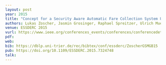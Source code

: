 ```yaml
---
layout: post
year: 2015
title: "Concept for a Security Aware Automatic Fare Collection System Using HF/UHF Dual Band RFID Transponders"
authors: Lukas Zoscher, Jasmin Grosinger, Raphael Spreitzer, Ulrich Muehlmann, Hannes Gross, Wolfgang Bösch
venue: ESSDERC 2015
vurl: https://www.ieee.org/conferences_events/conferences/conferencedetails/index.html?Conf_ID=36342
pdf: 
web: 
bib: https://dblp.uni-trier.de/rec/bibtex/conf/essderc/ZoscherGSMGB15
pub: https://doi.org/10.1109/ESSDERC.2015.7324748
talk: 
---
```



